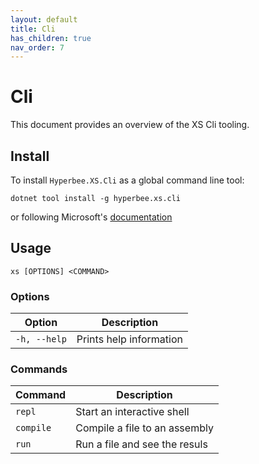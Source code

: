 ```yaml
---
layout: default
title: Cli
has_children: true
nav_order: 7
---
```


# Cli

This document provides an overview of the XS Cli tooling.

## Install

To install `Hyperbee.XS.Cli` as a global command line tool:

```
dotnet tool install -g hyperbee.xs.cli
```

or following Microsoft's [documentation](https://docs.microsoft.com/en-us/dotnet/core/tools/dotnet-tool-install)

## Usage

```xs [OPTIONS] <COMMAND>```

### Options

| Option             | Description                               |
|--------------------|-------------------------------------------|
| `-h, --help`       | Prints help information                   |


### Commands

| Command  | Description                               |
|----------|-------------------------------------------|
| `repl`   | Start an interactive shell                |
| `compile`| Compile a file to an assembly             |
| `run`    | Run a file and see the resuls             |
